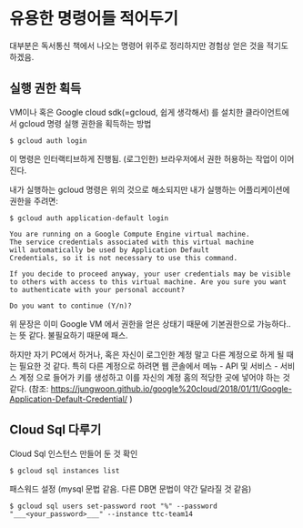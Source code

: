 # 유용한 명령어들 적어두기

대부분은 독서통신 책에서 나오는 명령어 위주로 정리하지만 경험상 얻은 것을 적기도 하겠음.

## 실행 권한 획득

VM이나 혹은 Google cloud sdk(=gcloud, 쉽게 생각해서) 를 설치한 클라이언트에서 gcloud 명령 실행 권한을 획득하는 방법
```
$ gcloud auth login
```
이 명령은 인터랙티브하게 진행됨. (로그인한) 브라우저에서 권한 허용하는 작업이 이어진다.

내가 실행하는 gcloud 명령은 위의 것으로 해소되지만 내가 실행하는 어플리케이션에 권한을 주려면:
```
$ gcloud auth application-default login

You are running on a Google Compute Engine virtual machine.
The service credentials associated with this virtual machine
will automatically be used by Application Default
Credentials, so it is not necessary to use this command.

If you decide to proceed anyway, your user credentials may be visible
to others with access to this virtual machine. Are you sure you want
to authenticate with your personal account?

Do you want to continue (Y/n)?  
```
위 문장은 이미 Google VM 에서 권한을 얻은 상태기 때문에 기본권한으로 가능하다.. 는 뜻 같다.
불필요하기 때문에 패스.

하지만 자기 PC에서 하거나, 혹은 자신이 로그인한 계정 말고 다른 계정으로 하게 될 때는 필요한 것 같다.
특히 다른 계정으로 하려면 웹 콘솔에서 메뉴 - API 및 서비스 - 서비스 계정 으로 들어가 키를 생성하고 
이를 자신의 계정 홈의 적당한 곳에 넣어야 하는 것 같다.
(참조: https://jungwoon.github.io/google%20cloud/2018/01/11/Google-Application-Default-Credential/ )

## Cloud Sql 다루기

Cloud Sql 인스턴스 만들어 둔 것 확인
```
$ gcloud sql instances list
```

패스워드 설정 (mysql 문법 같음. 다른 DB면 문법이 약간 달라질 것 같음)
```
$ gcloud sql users set-password root "%" --password "___<your_password>___" --instance ttc-team14
```





